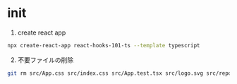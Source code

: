 # init

1. create react app
```sh
npx create-react-app react-hooks-101-ts --template typescript
```
2. 不要ファイルの削除
```sh
git rm src/App.css src/index.css src/App.test.tsx src/logo.svg src/reportWebVitals.ts src/setupTests.ts
```
